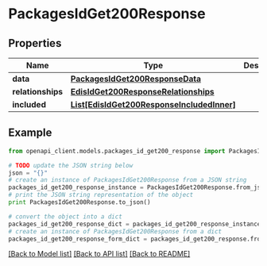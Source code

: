 # PackagesIdGet200Response


## Properties
Name | Type | Description | Notes
------------ | ------------- | ------------- | -------------
**data** | [**PackagesIdGet200ResponseData**](PackagesIdGet200ResponseData.md) |  | [optional] 
**relationships** | [**EdisIdGet200ResponseRelationships**](EdisIdGet200ResponseRelationships.md) |  | [optional] 
**included** | [**List[EdisIdGet200ResponseIncludedInner]**](EdisIdGet200ResponseIncludedInner.md) |  | [optional] 

## Example

```python
from openapi_client.models.packages_id_get200_response import PackagesIdGet200Response

# TODO update the JSON string below
json = "{}"
# create an instance of PackagesIdGet200Response from a JSON string
packages_id_get200_response_instance = PackagesIdGet200Response.from_json(json)
# print the JSON string representation of the object
print PackagesIdGet200Response.to_json()

# convert the object into a dict
packages_id_get200_response_dict = packages_id_get200_response_instance.to_dict()
# create an instance of PackagesIdGet200Response from a dict
packages_id_get200_response_form_dict = packages_id_get200_response.from_dict(packages_id_get200_response_dict)
```
[[Back to Model list]](../README.md#documentation-for-models) [[Back to API list]](../README.md#documentation-for-api-endpoints) [[Back to README]](../README.md)


